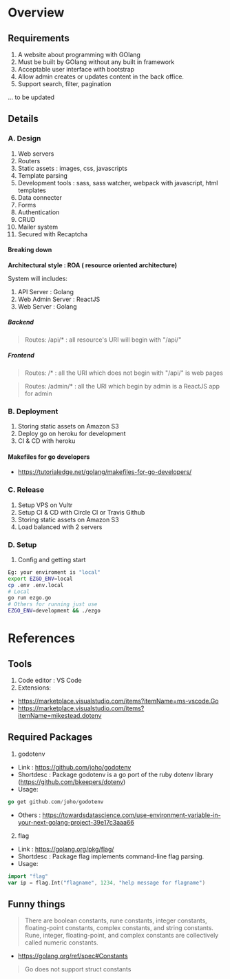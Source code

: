# Overview

## Requirements

1. A website about programming with GOlang
2. Must be built by GOlang without any built in framework
3. Acceptable user interface with bootstrap
4. Allow admin creates or updates content in the back office.
5. Support search, filter, pagination

... to be updated

## Details

### A. Design

1. Web servers
2. Routers
3. Static assets : images, css, javascripts
4. Template parsing
5. Development tools : sass, sass watcher, webpack with javascript, html templates
6. Data connecter
7. Forms
8. Authentication
9. CRUD
10. Mailer system
11. Secured with Recaptcha

#### Breaking down

**Architectural style : ROA ( resource oriented architecture)**

System will includes:

1. API Server : Golang
2. Web Admin Server : ReactJS
3. Web Server : Golang

##### Backend

> Routes: /api/* : all resource's URI will begin with "/api/"

##### Frontend

> Routes: /* : all the URI which does not begin with "/api/" is web pages

> Routes: /admin/* : all the URI which begin by admin is a ReactJS app for admin

### B. Deployment

1. Storing static assets on Amazon S3
2. Deploy go on heroku for development
3. CI & CD with heroku

#### Makefiles for go developers

- https://tutorialedge.net/golang/makefiles-for-go-developers/

### C. Release

1. Setup VPS on Vultr
2. Setup CI & CD with Circle CI or Travis Github
3. Storing static assets on Amazon S3
4. Load balanced with 2 servers

### D. Setup

1. Config and getting start

```bash
Eg: your enviroment is "local"
export EZGO_ENV=local
cp .env .env.local
# Local
go run ezgo.go
# Others for running just use
EZGO_ENV=development && ./ezgo
```

# References

## Tools

1. Code editor : VS Code
2. Extensions:

- https://marketplace.visualstudio.com/items?itemName=ms-vscode.Go
- https://marketplace.visualstudio.com/items?itemName=mikestead.dotenv

## Required Packages

1. godotenv

- Link : https://github.com/joho/godotenv
- Shortdesc : Package godotenv is a go port of the ruby dotenv library (https://github.com/bkeepers/dotenv)
- Usage:

```go
go get github.com/joho/godotenv
```
- Others : https://towardsdatascience.com/use-environment-variable-in-your-next-golang-project-39e17c3aaa66

2. flag

- Link : https://golang.org/pkg/flag/
- Shortdesc : Package flag implements command-line flag parsing.
- Usage:

```go
import "flag"
var ip = flag.Int("flagname", 1234, "help message for flagname")
```

## Funny things

> There are boolean constants, rune constants, integer constants, floating-point constants, complex constants, and string constants. Rune, integer, floating-point, and complex constants are collectively called numeric constants.

- https://golang.org/ref/spec#Constants

> Go does not support struct constants